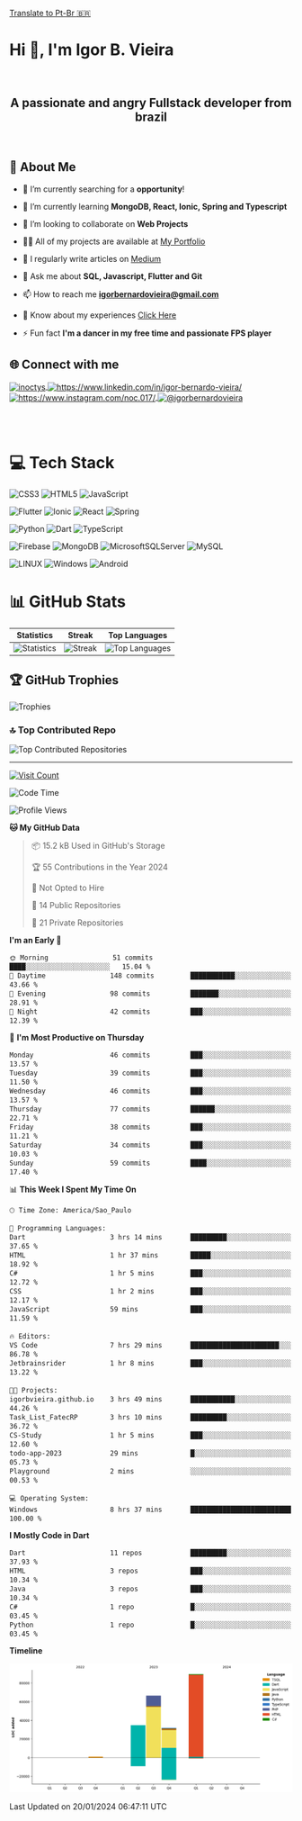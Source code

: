 [Translate to Pt-Br :brazil: ](./README-PTBR.md)

# Hi 👋, I'm Igor B. Vieira

<br>

<center><h2>A passionate and angry Fullstack developer from brazil</h2></center>

<br>

## 💫 About Me

- 🔭 I’m currently searching for a **opportunity**!

- 🌱 I’m currently learning **MongoDB, React, Ionic, Spring and Typescript**

- 👯 I’m looking to collaborate on **Web Projects**

- 👨‍💻 All of my projects are available at [My Portfolio](https://igorbvieira.github.io)

- 📝 I regularly write articles on [Medium](https://medium.com/@igorbernardovieira)

- 💬 Ask me about **SQL, Javascript, Flutter and Git**

- 📫 How to reach me **<igorbernardovieira@gmail.com>**

- 📄 Know about my experiences [Click Here](https://www.linkedin.com/in/igor-bernardo-vieira/)

- ⚡ Fun fact **I'm a dancer in my free time and passionate FPS player**

## 🌐 Connect with me

<a href="https://twitter.com/inoctys" target="_blank">
  <img align="center" src="https://raw.githubusercontent.com/rahuldkjain/github-profile-readme-generator/master/src/images/icons/Social/twitter.svg" alt="inoctys" height="30" width="40" />
</a>
<a href="https://www.linkedin.com/in/igor-bernardo-vieira/" target="_blank">
  <img align="center" src="https://raw.githubusercontent.com/rahuldkjain/github-profile-readme-generator/master/src/images/icons/Social/linked-in-alt.svg" alt="https://www.linkedin.com/in/igor-bernardo-vieira/" height="30" width="40" />
</a>
<a href="https://www.instagram.com/noc.017/" target="_blank">
  <img align="center" src="https://raw.githubusercontent.com/rahuldkjain/github-profile-readme-generator/master/src/images/icons/Social/instagram.svg" alt="https://www.instagram.com/noc.017/" height="30" width="40" />
</a>
<a href="https://medium.com/@igorbernardovieira" target="_blank">
  <img align="center" src="https://raw.githubusercontent.com/rahuldkjain/github-profile-readme-generator/master/src/images/icons/Social/medium.svg" alt="@igorbernardovieira" height="30" width="40" />
</a>

<br><br>

# 💻 Tech Stack

![CSS3](https://img.shields.io/badge/css3-%231572B6.svg?style=for-the-badge&logo=css3&logoColor=white) ![HTML5](https://img.shields.io/badge/html5-%23E34F26.svg?style=for-the-badge&logo=html5&logoColor=white) ![JavaScript](https://img.shields.io/badge/javascript-%23323330.svg?style=for-the-badge&logo=javascript&logoColor=%23F7DF1E)

![Flutter](https://img.shields.io/badge/Flutter-%2302569B.svg?style=for-the-badge&logo=Flutter&logoColor=white) ![Ionic](https://img.shields.io/badge/Ionic-%233880FF.svg?style=for-the-badge&logo=Ionic&logoColor=white) ![React](https://img.shields.io/badge/react-%2320232a.svg?style=for-the-badge&logo=react&logoColor=%2361DAFB) ![Spring](https://img.shields.io/badge/spring-%236DB33F.svg?style=for-the-badge&logo=spring&logoColor=white)

![Python](https://img.shields.io/badge/python-3670A0?style=for-the-badge&logo=python&logoColor=ffdd54) ![Dart](https://img.shields.io/badge/dart-%230175C2.svg?style=for-the-badge&logo=dart&logoColor=white) ![TypeScript](https://img.shields.io/badge/typescript-%23007ACC.svg?style=for-the-badge&logo=typescript&logoColor=white)

![Firebase](https://img.shields.io/badge/firebase-%23039BE5.svg?style=for-the-badge&logo=firebase) ![MongoDB](https://img.shields.io/badge/MongoDB-%234ea94b.svg?style=for-the-badge&logo=mongodb&logoColor=white) ![MicrosoftSQLServer](https://img.shields.io/badge/Microsoft%20SQL%20Sever-CC2927?style=for-the-badge&logo=microsoft%20sql%20server&logoColor=white) ![MySQL](https://img.shields.io/badge/mysql-%2300f.svg?style=for-the-badge&logo=mysql&logoColor=white)

![LINUX](https://img.shields.io/badge/Linux-FCC624?style=for-the-badge&logo=linux&logoColor=black) ![Windows](https://img.shields.io/badge/Windows-0078D6.svg?style=for-the-badge&logo=Windows&logoColor=white)
![Android](https://img.shields.io/badge/Android-3DDC84?style=for-the-badge&logo=android&logoColor=white)

<!-- Badges from https://github.com/Ileriayo/markdown-badges -->

# 📊 GitHub Stats

| Statistics | Streak | Top Languages |
|--------------|--------|----------------------|
| ![Statistics](https://github-readme-stats.vercel.app/api?username=IgorBVieira&theme=highcontrast&hide_border=false&include_all_commits=true&count_private=true) | ![Streak](https://github-readme-streak-stats.herokuapp.com/?user=IgorBVieira&theme=highcontrast&hide_border=false) | ![Top Languages](https://github-readme-stats.vercel.app/api/top-langs/?username=IgorBVieira&theme=highcontrast&hide_border=false&include_all_commits=true&count_private=true&layout=compact) |

## 🏆 GitHub Trophies

![Trophies](https://github-profile-trophy.vercel.app/?username=IgorBVieira&theme=darkhub&no-frame=false&no-bg=false&margin-w=4)

### 🔝 Top Contributed Repo

![Top Contributed Repositories](https://github-contributor-stats.vercel.app/api?username=IgorBVieira&limit=5&theme=dark&combine_all_yearly_contributions=true)

---

[![Visit Count](https://visitcount.itsvg.in/api?id=IgorBVieira&icon=0&color=12)](https://visitcount.itsvg.in)

<!--START_SECTION:waka-->
![Code Time](http://img.shields.io/badge/Code%20Time-116%20hrs%2042%20mins-blue)

![Profile Views](http://img.shields.io/badge/Profile%20Views-60-blue)

**🐱 My GitHub Data** 

> 📦 15.2 kB Used in GitHub's Storage 
 > 
> 🏆 55 Contributions in the Year 2024
 > 
> 🚫 Not Opted to Hire
 > 
> 📜 14 Public Repositories 
 > 
> 🔑 21 Private Repositories 
 > 
**I'm an Early 🐤** 

```text
🌞 Morning                51 commits          ████░░░░░░░░░░░░░░░░░░░░░   15.04 % 
🌆 Daytime                148 commits         ███████████░░░░░░░░░░░░░░   43.66 % 
🌃 Evening                98 commits          ███████░░░░░░░░░░░░░░░░░░   28.91 % 
🌙 Night                  42 commits          ███░░░░░░░░░░░░░░░░░░░░░░   12.39 % 
```
📅 **I'm Most Productive on Thursday** 

```text
Monday                   46 commits          ███░░░░░░░░░░░░░░░░░░░░░░   13.57 % 
Tuesday                  39 commits          ███░░░░░░░░░░░░░░░░░░░░░░   11.50 % 
Wednesday                46 commits          ███░░░░░░░░░░░░░░░░░░░░░░   13.57 % 
Thursday                 77 commits          ██████░░░░░░░░░░░░░░░░░░░   22.71 % 
Friday                   38 commits          ███░░░░░░░░░░░░░░░░░░░░░░   11.21 % 
Saturday                 34 commits          ███░░░░░░░░░░░░░░░░░░░░░░   10.03 % 
Sunday                   59 commits          ████░░░░░░░░░░░░░░░░░░░░░   17.40 % 
```


📊 **This Week I Spent My Time On** 

```text
🕑︎ Time Zone: America/Sao_Paulo

💬 Programming Languages: 
Dart                     3 hrs 14 mins       █████████░░░░░░░░░░░░░░░░   37.65 % 
HTML                     1 hr 37 mins        █████░░░░░░░░░░░░░░░░░░░░   18.92 % 
C#                       1 hr 5 mins         ███░░░░░░░░░░░░░░░░░░░░░░   12.72 % 
CSS                      1 hr 2 mins         ███░░░░░░░░░░░░░░░░░░░░░░   12.17 % 
JavaScript               59 mins             ███░░░░░░░░░░░░░░░░░░░░░░   11.59 % 

🔥 Editors: 
VS Code                  7 hrs 29 mins       ██████████████████████░░░   86.78 % 
Jetbrainsrider           1 hr 8 mins         ███░░░░░░░░░░░░░░░░░░░░░░   13.22 % 

🐱‍💻 Projects: 
igorbvieira.github.io    3 hrs 49 mins       ███████████░░░░░░░░░░░░░░   44.26 % 
Task_List_FatecRP        3 hrs 10 mins       █████████░░░░░░░░░░░░░░░░   36.72 % 
CS-Study                 1 hr 5 mins         ███░░░░░░░░░░░░░░░░░░░░░░   12.60 % 
todo-app-2023            29 mins             █░░░░░░░░░░░░░░░░░░░░░░░░   05.73 % 
Playground               2 mins              ░░░░░░░░░░░░░░░░░░░░░░░░░   00.53 % 

💻 Operating System: 
Windows                  8 hrs 37 mins       █████████████████████████   100.00 % 
```

**I Mostly Code in Dart** 

```text
Dart                     11 repos            █████████░░░░░░░░░░░░░░░░   37.93 % 
HTML                     3 repos             ███░░░░░░░░░░░░░░░░░░░░░░   10.34 % 
Java                     3 repos             ███░░░░░░░░░░░░░░░░░░░░░░   10.34 % 
C#                       1 repo              █░░░░░░░░░░░░░░░░░░░░░░░░   03.45 % 
Python                   1 repo              █░░░░░░░░░░░░░░░░░░░░░░░░   03.45 % 
```



**Timeline**

![Lines of Code chart](https://raw.githubusercontent.com/IgorBVieira/IgorBVieira/main/assets/bar_graph.png)


 Last Updated on 20/01/2024 06:47:11 UTC
<!--END_SECTION:waka-->


<!-- Dev Statistics by: https://github.com/anmol098/waka-readme-stats -->

<!-- Proudly created with GPRM ( https://gprm.itsvg.in ) and https:rahuldkjaingithubiogh-profile-readme-generator/
 -->
